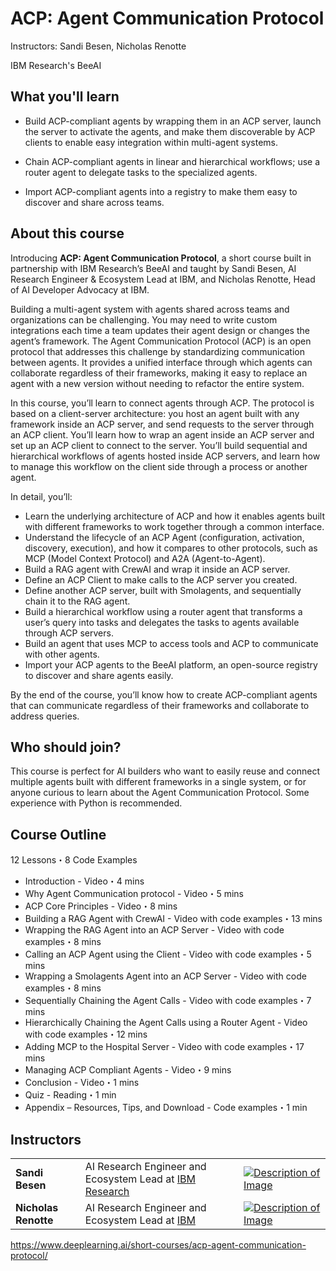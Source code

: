 # ACP: Agent Communication Protocol

Instructors: Sandi Besen, Nicholas Renotte

IBM Research's BeeAI 

## What you'll learn

* Build ACP-compliant agents by wrapping them in an ACP server, launch the server to activate the agents, and make them discoverable by ACP clients to enable easy integration within multi-agent systems.

* Chain ACP-compliant agents in linear and hierarchical workflows; use a router agent to delegate tasks to the specialized agents.

* Import ACP-compliant agents into a registry to make them easy to discover and share across teams.

## About this course

Introducing __ACP: Agent Communication Protocol__, a short course built in partnership with IBM Research’s BeeAI and taught by Sandi Besen, AI Research Engineer & Ecosystem Lead at IBM, and Nicholas Renotte, Head of AI Developer Advocacy at IBM.

Building a multi-agent system with agents shared across teams and organizations can be challenging. You may need to write custom integrations each time a team updates their agent design or changes the agent’s framework. The Agent Communication Protocol (ACP) is an open protocol that addresses this challenge by standardizing communication between agents. It provides a unified interface through which agents can collaborate regardless of their frameworks, making it easy to replace an agent with a new version without needing to refactor the entire system.

In this course, you’ll learn to connect agents through ACP. The protocol is based on a client-server architecture: you host an agent built with any framework inside an ACP server, and send requests to the server through an ACP client. You’ll learn how to wrap an agent inside an ACP server and set up an ACP client to connect to the server. You’ll build sequential and hierarchical workflows of agents hosted inside ACP servers, and learn how to manage this workflow on the client side through a process or another agent. 

In detail, you’ll:

* Learn the underlying architecture of ACP and how it enables agents built with different frameworks to work together through a common interface.
* Understand the lifecycle of an ACP Agent (configuration, activation, discovery, execution), and how it compares to other protocols, such as MCP (Model Context Protocol) and A2A (Agent-to-Agent).
* Build a RAG agent with CrewAI and wrap it inside an ACP server.
* Define an ACP Client to make calls to the ACP server you created.
* Define another ACP server, built with Smolagents, and sequentially chain it to the RAG agent.
* Build a hierarchical workflow using a router agent that transforms a user’s query into tasks and delegates the tasks to agents available through ACP servers.
* Build an agent that uses MCP to access tools and ACP to communicate with other agents.
* Import your ACP agents to the BeeAI platform, an open-source registry to discover and share agents easily. 

By the end of the course, you’ll know how to create ACP-compliant agents that can communicate regardless of their frameworks and collaborate to address queries.

## Who should join?

This course is perfect for AI builders who want to easily reuse and connect multiple agents built with different frameworks in a single system, or for anyone curious to learn about the Agent Communication Protocol. Some experience with Python is recommended.

## Course Outline

12 Lessons・8 Code Examples
* Introduction - Video・4 mins
* Why Agent Communication protocol - Video・5 mins
* ACP Core Principles - Video・8 mins
* Building a RAG Agent with CrewAI - Video with code examples・13 mins
* Wrapping the RAG Agent into an ACP Server - Video with code examples・8 mins
* Calling an ACP Agent using the Client - Video with code examples・5 mins
* Wrapping a Smolagents Agent into an ACP Server - Video with code examples・8 mins
* Sequentially Chaining the Agent Calls - Video with code examples・7 mins
* Hierarchically Chaining the Agent Calls using a Router Agent - Video with code examples・12 mins
* Adding MCP to the Hospital Server - Video with code examples・17 mins
* Managing ACP Compliant Agents - Video・9 mins
* Conclusion - Video・1 mins
* Quiz - Reading・1 min
* Appendix – Resources, Tips, and Download - Code examples・1 min

## Instructors

<table>
<tr>
    <td><b>Sandi Besen</b></td>
    <td>AI Research Engineer and Ecosystem Lead at <a href="https://research.ibm.com/">IBM Research</a></td>
     <td><a href="https://www.linkedin.com/in/sandibesen/">
<img src="https://img.shields.io/badge/LinkedIn-0077B5?style=for-the-badge&logo=linkedin&logoColor=white" alt="Description of Image">
</a></td>
</tr>
<tr>
    <td><b>Nicholas Renotte</b></td>
    <td>AI Research Engineer and Ecosystem Lead at <a href="https://www.ibm.com/us-en">IBM</a></td>
     <td><a href="https://www.linkedin.com/in/nicholasrenotte/">
<img src="https://img.shields.io/badge/LinkedIn-0077B5?style=for-the-badge&logo=linkedin&logoColor=white" alt="Description of Image">
</a></td>
</tr>
</table>

https://www.deeplearning.ai/short-courses/acp-agent-communication-protocol/